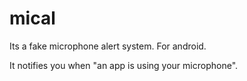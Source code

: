 # mical

Its a fake microphone alert system. For android.

It notifies you when "an app is using your microphone".
